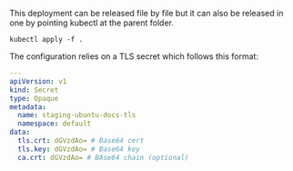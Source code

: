 This deployment can be released file by file but it can also be released in one by pointing kubectl at the parent folder.

`kubectl apply -f .`


The configuration relies on a TLS secret which follows this format:

``` yaml
---
apiVersion: v1
kind: Secret
type: Opaque
metadata:
  name: staging-ubuntu-docs-tls
  namespace: default
data:
  tls.crt: dGVzdAo= # Base64 cert
  tls.key: dGVzdAo= # Base64 key
  ca.crt: dGVzdAo= # BAse64 chain (optional)
```
